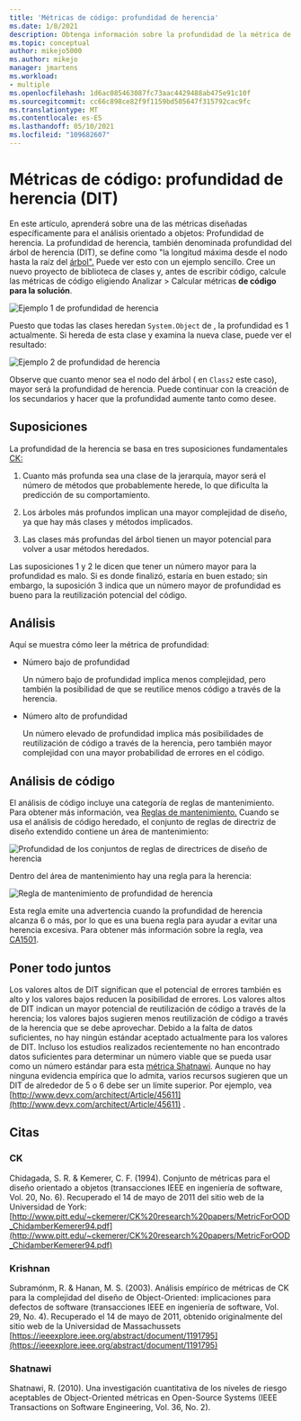 ```yaml
---
title: 'Métricas de código: profundidad de herencia'
ms.date: 1/8/2021
description: Obtenga información sobre la profundidad de la métrica de herencia para las métricas de código en Visual Studio.
ms.topic: conceptual
author: mikejo5000
ms.author: mikejo
manager: jmartens
ms.workload:
- multiple
ms.openlocfilehash: 1d6ac085463087fc73aac4429488ab475e91c10f
ms.sourcegitcommit: cc66c898ce82f9f1159bd505647f315792cac9fc
ms.translationtype: MT
ms.contentlocale: es-ES
ms.lasthandoff: 05/10/2021
ms.locfileid: "109682607"
---
```

# <a name="code-metrics---depth-of-inheritance-dit"></a>Métricas de código: profundidad de herencia (DIT)

En este artículo, aprenderá sobre una de las métricas diseñadas específicamente para el análisis orientado a objetos: Profundidad de herencia. La profundidad de herencia, también denominada profundidad del árbol de herencia (DIT), se define como "la longitud máxima desde el nodo hasta la raíz del [árbol".](#ck) Puede ver esto con un ejemplo sencillo. Cree un nuevo proyecto de biblioteca de clases y, antes de escribir código, calcule las métricas de código eligiendo Analizar > Calcular métricas **de código para la solución**.

![Ejemplo 1 de profundidad de herencia](media/depth-of-inheritance-example-1.png)

Puesto que todas las clases heredan `System.Object` de , la profundidad es 1 actualmente. Si hereda de esta clase y examina la nueva clase, puede ver el resultado:

![Ejemplo 2 de profundidad de herencia](media/depth-of-inheritance-example-2.png)

Observe que cuanto menor sea el nodo del árbol ( en `Class2` este caso), mayor será la profundidad de herencia. Puede continuar con la creación de los secundarios y hacer que la profundidad aumente tanto como desee.

## <a name="assumptions"></a>Suposiciones

La profundidad de la herencia se basa en tres suposiciones fundamentales [CK:](#ck)

1. Cuanto más profunda sea una clase de la jerarquía, mayor será el número de métodos que probablemente herede, lo que dificulta la predicción de su comportamiento.

2. Los árboles más profundos implican una mayor complejidad de diseño, ya que hay más clases y métodos implicados.

3. Las clases más profundas del árbol tienen un mayor potencial para volver a usar métodos heredados.

Las suposiciones 1 y 2 le dicen que tener un número mayor para la profundidad es malo. Si es donde finalizó, estaría en buen estado; sin embargo, la suposición 3 indica que un número mayor de profundidad es bueno para la reutilización potencial del código.

## <a name="analysis"></a>Análisis

Aquí se muestra cómo leer la métrica de profundidad:

- Número bajo de profundidad

  Un número bajo de profundidad implica menos complejidad, pero también la posibilidad de que se reutilice menos código a través de la herencia.

- Número alto de profundidad

  Un número elevado de profundidad implica más posibilidades de reutilización de código a través de la herencia, pero también mayor complejidad con una mayor probabilidad de errores en el código.

## <a name="code-analysis"></a>Análisis de código

El análisis de código incluye una categoría de reglas de mantenimiento. Para obtener más información, vea [Reglas de mantenimiento.](/dotnet/fundamentals/code-analysis/quality-rules/maintainability-warnings) Cuando se usa el análisis de código heredado, el conjunto de reglas de directriz de diseño extendido contiene un área de mantenimiento:

![Profundidad de los conjuntos de reglas de directrices de diseño de herencia](media/depth-of-inheritance-design-guidelines.png)

Dentro del área de mantenimiento hay una regla para la herencia:

![Regla de mantenimiento de profundidad de herencia](media/depth-of-inheritance-maintainability-rule.png)

Esta regla emite una advertencia cuando la profundidad de herencia alcanza 6 o más, por lo que es una buena regla para ayudar a evitar una herencia excesiva. Para obtener más información sobre la regla, vea [CA1501](/dotnet/fundamentals/code-analysis/quality-rules/ca1501).

## <a name="putting-it-all-together"></a>Poner todo juntos

Los valores altos de DIT significan que el potencial de errores también es alto y los valores bajos reducen la posibilidad de errores. Los valores altos de DIT indican un mayor potencial de reutilización de código a través de la herencia; los valores bajos sugieren menos reutilización de código a través de la herencia que se debe aprovechar. Debido a la falta de datos suficientes, no hay ningún estándar aceptado actualmente para los valores de DIT. Incluso los estudios realizados recientemente no han encontrado datos suficientes para determinar un número viable que se pueda usar como un número estándar para esta [métrica Shatnawi](#shatnawi). Aunque no hay ninguna evidencia empírica que lo admita, varios recursos sugieren que un DIT de alrededor de 5 o 6 debe ser un límite superior. Por ejemplo, vea [http://www.devx.com/architect/Article/45611](http://www.devx.com/architect/Article/45611) .

## <a name="citations"></a>Citas

### <a name="ck"></a>CK

Chidagada, S. R. & Kemerer, C. F. (1994). Conjunto de métricas para el diseño orientado a objetos (transacciones IEEE en ingeniería de software, Vol. 20, No. 6). Recuperado el 14 de mayo de 2011 del sitio web de la Universidad de York: [http://www.pitt.edu/~ckemerer/CK%20research%20papers/MetricForOOD_ChidamberKemerer94.pdf](http://www.pitt.edu/~ckemerer/CK%20research%20papers/MetricForOOD_ChidamberKemerer94.pdf)

### <a name="krishnan"></a>Krishnan

Subramónm, R. & Hanan, M. S. (2003). Análisis empírico de métricas de CK para la complejidad del diseño de Object-Oriented: implicaciones para defectos de software (transacciones IEEE en ingeniería de software, Vol. 29, No. 4). Recuperado el 14 de mayo de 2011, obtenido originalmente del sitio web de la Universidad de Massachussets [https://ieeexplore.ieee.org/abstract/document/1191795](https://ieeexplore.ieee.org/abstract/document/1191795)

### <a name="shatnawi"></a>Shatnawi

Shatnawi, R. (2010). Una investigación cuantitativa de los niveles de riesgo aceptables de Object-Oriented métricas en Open-Source Systems (IEEE Transactions on Software Engineering, Vol. 36, No. 2).